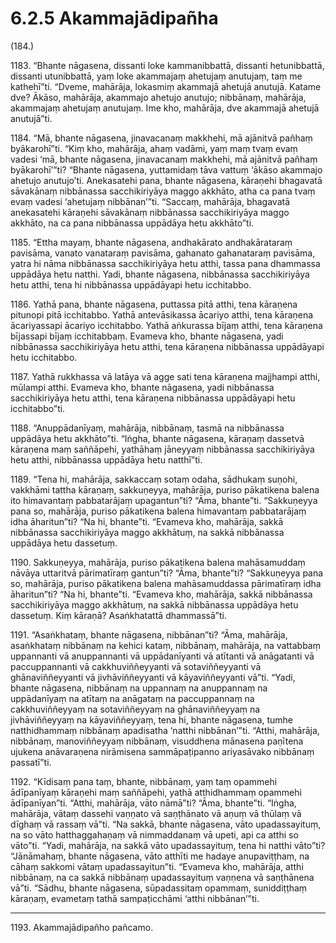 

# 6.2.5 Akammajādipañha




(184.)

1183\. “Bhante nāgasena, dissanti loke kammanibbattā, dissanti hetunibbattā, dissanti utunibbattā, yaṃ loke akammajaṃ ahetujaṃ anutujaṃ, taṃ me kathehī”ti. “Dveme, mahārāja, lokasmiṃ akammajā ahetujā anutujā. Katame dve? Ākāso, mahārāja, akammajo ahetujo anutujo; nibbānaṃ, mahārāja, akammajaṃ ahetujaṃ anutujaṃ. Ime kho, mahārāja, dve akammajā ahetujā anutujā”ti.

1184\. “Mā, bhante nāgasena, jinavacanaṃ makkhehi, mā ajānitvā pañhaṃ byākarohī”ti. “Kiṃ kho, mahārāja, ahaṃ vadāmi, yaṃ maṃ tvaṃ evaṃ vadesi ‘mā, bhante nāgasena, jinavacanaṃ makkhehi, mā ajānitvā pañhaṃ byākarohī’”ti? “Bhante nāgasena, yuttamidaṃ tāva vattuṃ ‘ākāso akammajo ahetujo anutujo’ti. Anekasatehi pana, bhante nāgasena, kāraṇehi bhagavatā sāvakānaṃ nibbānassa sacchikiriyāya maggo akkhāto, atha ca pana tvaṃ evaṃ vadesi ‘ahetujaṃ nibbānan’”ti. “Saccaṃ, mahārāja, bhagavatā anekasatehi kāraṇehi sāvakānaṃ nibbānassa sacchikiriyāya maggo akkhāto, na ca pana nibbānassa uppādāya hetu akkhāto”ti.

1185\. “Ettha mayaṃ, bhante nāgasena, andhakārato andhakārataraṃ pavisāma, vanato vanataraṃ pavisāma, gahanato gahanataraṃ pavisāma, yatra hi nāma nibbānassa sacchikiriyāya hetu atthi, tassa pana dhammassa uppādāya hetu natthi. Yadi, bhante nāgasena, nibbānassa sacchikiriyāya hetu atthi, tena hi nibbānassa uppādāyapi hetu icchitabbo.

1186\. Yathā pana, bhante nāgasena, puttassa pitā atthi, tena kāraṇena pitunopi pitā icchitabbo. Yathā antevāsikassa ācariyo atthi, tena kāraṇena ācariyassapi ācariyo icchitabbo. Yathā aṅkurassa bījaṃ atthi, tena kāraṇena bījassapi bījaṃ icchitabbaṃ. Evameva kho, bhante nāgasena, yadi nibbānassa sacchikiriyāya hetu atthi, tena kāraṇena nibbānassa uppādāyapi hetu icchitabbo.

1187\. Yathā rukkhassa vā latāya vā agge sati tena kāraṇena majjhampi atthi, mūlampi atthi. Evameva kho, bhante nāgasena, yadi nibbānassa sacchikiriyāya hetu atthi, tena kāraṇena nibbānassa uppādāyapi hetu icchitabbo”ti.

1188\. “Anuppādanīyaṃ, mahārāja, nibbānaṃ, tasmā na nibbānassa uppādāya hetu akkhāto”ti. “Iṅgha, bhante nāgasena, kāraṇaṃ dassetvā kāraṇena maṃ saññāpehi, yathāhaṃ jāneyyaṃ nibbānassa sacchikiriyāya hetu atthi, nibbānassa uppādāya hetu natthī”ti.

1189\. “Tena hi, mahārāja, sakkaccaṃ sotaṃ odaha, sādhukaṃ suṇohi, vakkhāmi tattha kāraṇaṃ, sakkuṇeyya, mahārāja, puriso pākatikena balena ito himavantaṃ pabbatarājaṃ upagantun”ti? “Āma, bhante”ti. “Sakkuṇeyya pana so, mahārāja, puriso pākatikena balena himavantaṃ pabbatarājaṃ idha āharitun”ti? “Na hi, bhante”ti. “Evameva kho, mahārāja, sakkā nibbānassa sacchikiriyāya maggo akkhātuṃ, na sakkā nibbānassa uppādāya hetu dassetuṃ.

1190\. Sakkuṇeyya, mahārāja, puriso pākatikena balena mahāsamuddaṃ nāvāya uttaritvā pārimatīraṃ gantun”ti? “Āma, bhante”ti? “Sakkuṇeyya pana so, mahārāja, puriso pākatikena balena mahāsamuddassa pārimatīraṃ idha āharitun”ti? “Na hi, bhante”ti. “Evameva kho, mahārāja, sakkā nibbānassa sacchikiriyāya maggo akkhātuṃ, na sakkā nibbānassa uppādāya hetu dassetuṃ. Kiṃ kāraṇā? Asaṅkhatattā dhammassā”ti.

1191\. “Asaṅkhataṃ, bhante nāgasena, nibbānan”ti? “Āma, mahārāja, asaṅkhataṃ nibbānaṃ na kehici kataṃ, nibbānaṃ, mahārāja, na vattabbaṃ uppannanti vā anuppannanti vā uppādanīyanti vā atītanti vā anāgatanti vā paccuppannanti vā cakkhuviññeyyanti vā sotaviññeyyanti vā ghānaviññeyyanti vā jivhāviññeyyanti vā kāyaviññeyyanti vā”ti. “Yadi, bhante nāgasena, nibbānaṃ na uppannaṃ na anuppannaṃ na uppādanīyaṃ na atītaṃ na anāgataṃ na paccuppannaṃ na cakkhuviññeyyaṃ na sotaviññeyyaṃ na ghānaviññeyyaṃ na jivhāviññeyyaṃ na kāyaviññeyyaṃ, tena hi, bhante nāgasena, tumhe natthidhammaṃ nibbānaṃ apadisatha ‘natthi nibbānan’”ti. “Atthi, mahārāja, nibbānaṃ, manoviññeyyaṃ nibbānaṃ, visuddhena mānasena paṇītena ujukena anāvaraṇena nirāmisena sammāpaṭipanno ariyasāvako nibbānaṃ passatī”ti.

1192\. “Kīdisaṃ pana taṃ, bhante, nibbānaṃ, yaṃ taṃ opammehi ādīpanīyaṃ kāraṇehi maṃ saññāpehi, yathā atthidhammaṃ opammehi ādīpanīyan”ti. “Atthi, mahārāja, vāto nāmā”ti? “Āma, bhante”ti. “Iṅgha, mahārāja, vātaṃ dassehi vaṇṇato vā saṇṭhānato vā aṇuṃ vā thūlaṃ vā dīghaṃ vā rassaṃ vā”ti. “Na sakkā, bhante nāgasena, vāto upadassayituṃ, na so vāto hatthaggahaṇaṃ vā nimmaddanaṃ vā upeti, api ca atthi so vāto”ti. “Yadi, mahārāja, na sakkā vāto upadassayituṃ, tena hi natthi vāto”ti? “Jānāmahaṃ, bhante nāgasena, vāto atthīti me hadaye anupaviṭṭhaṃ, na cāhaṃ sakkomi vātaṃ upadassayitun”ti. “Evameva kho, mahārāja, atthi nibbānaṃ, na ca sakkā nibbānaṃ upadassayituṃ vaṇṇena vā saṇṭhānena vā”ti. “Sādhu, bhante nāgasena, sūpadassitaṃ opammaṃ, suniddiṭṭhaṃ kāraṇaṃ, evametaṃ tathā sampaṭicchāmi ‘atthi nibbānan’”ti.

---

1193\. Akammajādipañho pañcamo.





